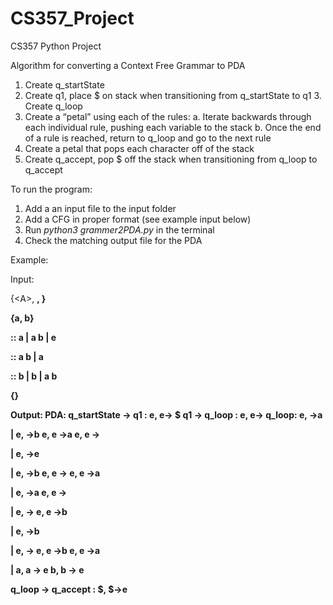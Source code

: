 # CS357_Project

CS357 Python Project

Algorithm for converting a Context Free Grammar to PDA
1. Create q_startState
2. Create q1, place $ on stack when transitioning from q_startState to q1 3. Create q_loop
4. Create a “petal” using each of the rules:
a. Iterate backwards through each individual rule, pushing each variable to the stack
b. Once the end of a rule is reached, return to q_loop and go to the next rule
5. Create a petal that pops each character off of the stack
6. Create q_accept, pop $ off the stack when transitioning from q_loop to q_accept

To run the program:
1. Add a an input file to the input folder
2. Add a CFG in proper format (see example input below)
3. Run *python3 grammer2PDA.py* in the terminal
4. Check the matching output file for the PDA

Example:

Input:

{\<A>, <B>, <C>}
  
{a, b}

<A> :: a | <B> a b | e 
  
<B> :: a <C> b | <C> a 
  
<C> :: b <C> | b | a b <C> 
  
{<A>}
  

Output:
PDA:
q_startState -> q1 : e, e-> $ q1 -> q_loop : e, e-> <A> q_loop:
e,<A> ->a
  
|
e,<A> ->b
e, e ->a
e, e -><B>
  
|
e,<A> ->e
  
|
e,<B> ->b
e, e -><C>
e, e ->a
  
|
e,<B> ->a
e, e -><C>
  
|
e,<C> -><C>
e, e ->b
  
|
e,<C> ->b
  
|
e,<C> -><C>
e, e ->b
e, e ->a
  
|
a, a -> e
b, b -> e

q_loop -> q_accept : $, $->e
